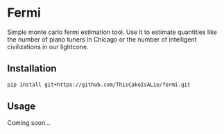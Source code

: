 # Fermi
Simple monte carlo fermi estimation tool.
Use it to estimate quantities like the number of piano tuners in Chicago or the number of intelligent civilizations in our lightcone.

## Installation
```sh
pip install git+https://github.com/ThisCakeIsALie/fermi.git
```

## Usage
Coming soon...
